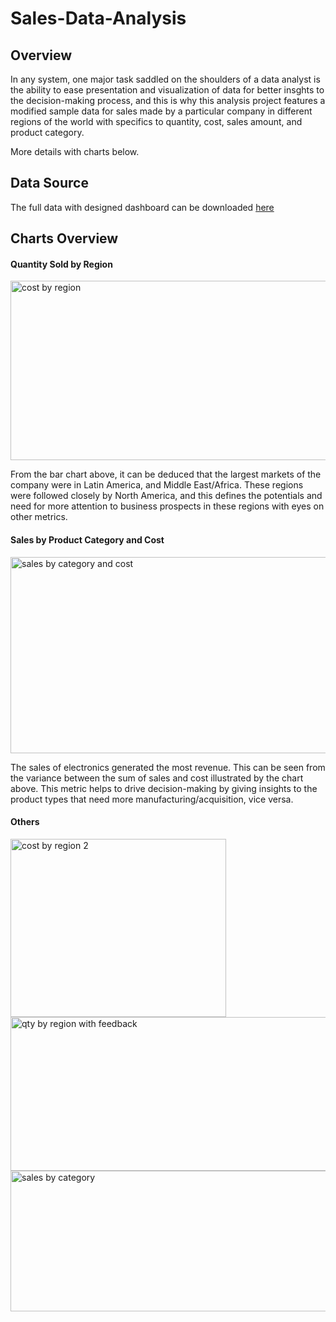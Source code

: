 # Sales-Data-Analysis
## Overview
In any system, one major task saddled on the shoulders of a data analyst is the ability to ease presentation and visualization of data for better insghts to the decision-making process, and this is why this analysis project features a modified sample data for sales made by a particular company in different regions of the world with specifics to quantity, cost, sales amount, and product category.

More details with charts below.

## Data Source
The full data with designed dashboard can be downloaded [here](https://github.com/jayslim1/Sales-Data/blob/main/Data%20for%20Sales%20Analysis.xlsx)

## Charts Overview
#### Quantity Sold by Region
<img width="659" height="287" alt="cost by region" src="https://github.com/user-attachments/assets/5de228e2-6927-4270-9020-ad901ba7898a" />

From the bar chart above, it can be deduced that the largest markets of the company were in Latin America, and Middle East/Africa. These regions were followed closely by North America, and this defines the potentials and need for more attention to business prospects in these regions with eyes on other metrics.

#### Sales by Product Category and Cost
<img width="546" height="314" alt="sales by category and cost" src="https://github.com/user-attachments/assets/48fb949f-d377-413f-a1bf-1d146e8302c8" />

The sales of electronics generated the most revenue. This can be seen from the variance between the sum of sales and cost illustrated by the chart above. This metric helps to drive decision-making by giving insights to the product types that need more manufacturing/acquisition, vice versa.


#### Others
<img width="345" height="285" alt="cost by region 2" src="https://github.com/user-attachments/assets/813ab856-08a3-4a4a-be34-096f60ca8fc8" />
<img width="861" height="246" alt="qty by region with feedback" src="https://github.com/user-attachments/assets/9b2d35af-2adf-4f0f-b3fb-225782f9d522" />
<img width="535" height="225" alt="sales by category" src="https://github.com/user-attachments/assets/d93a774a-6211-470a-9a33-5b0218d9df9b" />
